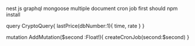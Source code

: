 nest js graphql mongoose multiple document cron job
first should npm install

query CryptoQuery{
lastPrice(dbNumber:1){
time,
rate
}
}

mutation AddMutation($second :Float!){
  createCronJob(second:$second)
}

